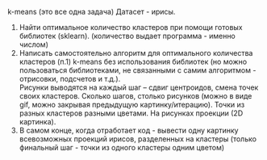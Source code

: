 
k-means (это все одна задача)
Датасет - ирисы. 
1. Найти оптимальное количество кластеров при помощи готовых библиотек (sklearn). (количество выдает программа - именно числом)
2. Написать самостоятельно алгоритм для оптимального количества кластеров (п.1) k-means без использования библиотек (но можно пользоваться библиотеками, не связанными с самим алгоритмом - отрисовки, подсчетов и т.д.).  
Рисунки выводятся на каждый шаг – сдвиг центроидов, смена точек своих кластеров. Сколько шагов, столько рисунков (можно в виде gif, можно закрывая предыдущую картинку/итерацию). Точки из разных кластеров разными цветами. На рисунках проекции (2D картинка).
3. В самом конце, когда отработает код - вывести одну картинку всевозможных проекций ирисов, разделенных на кластеры (только финальный шаг - точки из одного кластеры одним цветом)